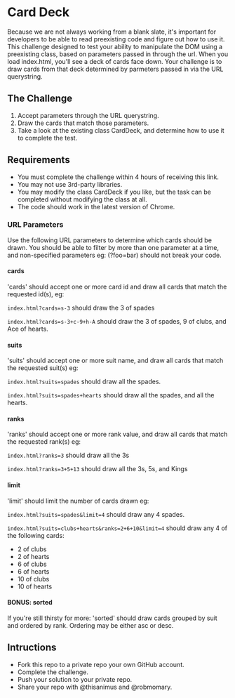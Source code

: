 
# Card Deck

Because we are not always working from a blank slate, it's important for developers to be able to read preexisting code and figure out how to use it. This challenge designed to test your ability to manipulate the DOM using a preexisting class, based on parameters passed in through the url. When you load index.html, you'll see a deck of cards face down. Your challenge is to draw cards from that deck determined by parmeters passed in via the URL querystring.


## The Challenge

1. Accept parameters through the URL querystring.
2. Draw the cards that match those parameters.
3. Take a look at the existing class CardDeck, and determine how to use it to complete the test.
  

## Requirements

- You must complete the challenge within 4 hours of receiving this link.
- You may not use 3rd-party libraries.
- You may modify the class CardDeck if you like, but the task can be completed without modifying the class at all.
- The code should work in the latest version of Chrome.
  

### URL Parameters
Use the following URL parameters to determine which cards should be drawn.  You should be able to filter by more than one parameter at a time, and non-specified parameters eg: (?foo=bar) should not break your code.

#### cards

'cards' should accept one or more card id and draw all cards that match the requested id(s), eg: 

`index.html?cards=s-3` should draw the 3 of spades

`index.html?cards=s-3+c-9+h-A` should draw the 3 of spades, 9 of clubs, and Ace of hearts.

#### suits

'suits' should accept one or more suit name, and draw all cards that match the requested suit(s) eg:

 `index.html?suits=spades` should draw all the spades.

 `index.html?suits=spades+hearts` should draw all the spades, and all the hearts.
 
#### ranks

'ranks' should accept one or more rank value, and draw all cards that match the requested rank(s) eg:

 `index.html?ranks=3` should draw all the 3s

 `index.html?ranks=3+5+13` should draw all the 3s, 5s, and Kings

#### limit

'limit' should limit the number of cards drawn eg:

 `index.html?suits=spades&limit=4` should draw any 4 spades.

 `index.html?suits=clubs+hearts&ranks=2+6+10&limit=4` should draw any 4 of the following cards: 
 
 - 2 of clubs
 - 2 of hearts
 - 6 of clubs
 - 6 of hearts
 - 10 of clubs
 - 10 of hearts

#### BONUS: sorted

If you're still thirsty for more:
'sorted' should draw cards grouped by suit and ordered by rank.  Ordering may be either asc or desc.
  

## Intructions

- Fork this repo to a private repo your own GitHub account.
- Complete the challenge.
- Push your solution to your private repo.
- Share your repo with @thisanimus and @robmomary.